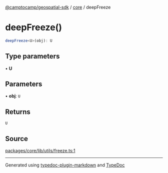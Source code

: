 [@camptocamp/geospatial-sdk](../../index.md) / [core](../index.md) / deepFreeze

# deepFreeze()

```ts
deepFreeze<U>(obj): U
```

## Type parameters

• **U**

## Parameters

• **obj**: `U`

## Returns

`U`

## Source

[packages/core/lib/utils/freeze.ts:1](https://github.com/jahow/geospatial-sdk/blob/b3c3686/packages/core/lib/utils/freeze.ts#L1)

***

Generated using [typedoc-plugin-markdown](https://www.npmjs.com/package/typedoc-plugin-markdown) and [TypeDoc](https://typedoc.org/)
